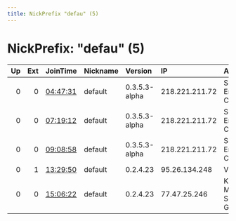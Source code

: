 ```yaml
---
title: NickPrefix "defau" (5)
---
```


# NickPrefix: "defau" (5)

|   Up |   Ext | JoinTime                                                                                            | Nickname   | Version       | IP             | AS                                       | CC   |   ORp |   Dirp | OS      | Contact   |   eFamMembers |
|-----:|------:|:----------------------------------------------------------------------------------------------------|:-----------|:--------------|:---------------|:-----------------------------------------|:-----|------:|-------:|:--------|:----------|--------------:|
|    0 |     0 | [04:47:31](https://metrics.torproject.org/rs.html#details/668B6F36D09E2A6EB3A9B2CBF321D2B779AFEA3A) | default    | 0.3.5.3-alpha | 218.221.211.72 | So-net Entertainment Corporation         | jp   | 42958 |      0 | Windows | None      |             1 |
|    0 |     0 | [07:19:12](https://metrics.torproject.org/rs.html#details/1CA5296663EEDDC4FC607DB1CF631E9E4225AEEC) | default    | 0.3.5.3-alpha | 218.221.211.72 | So-net Entertainment Corporation         | jp   | 42958 |      0 | Windows | None      |             1 |
|    0 |     0 | [09:08:58](https://metrics.torproject.org/rs.html#details/3EC78107481A6C82746C8247EFF628B10C1669B3) | default    | 0.3.5.3-alpha | 218.221.211.72 | So-net Entertainment Corporation         | jp   | 42958 |      0 | Windows | None      |             1 |
|    0 |     1 | [13:29:50](https://metrics.torproject.org/rs.html#details/07C38A41A8D1C9221E80F66FA5638FE09934BD8C) | default    | 0.2.4.23      | 95.26.134.248  | VimpelCom                                | ru   |   443 |   9030 | Windows | None      |             1 |
|    0 |     0 | [15:06:22](https://metrics.torproject.org/rs.html#details/A23CF14E7EA2D5A408D3A30E2F6FD8CFFBEC13F5) | default    | 0.2.4.23      | 77.47.25.246   | Kabelfernsehen Muenchen ServiCenter GmbH | de   |   443 |   9030 | Windows | None      |             1 |
